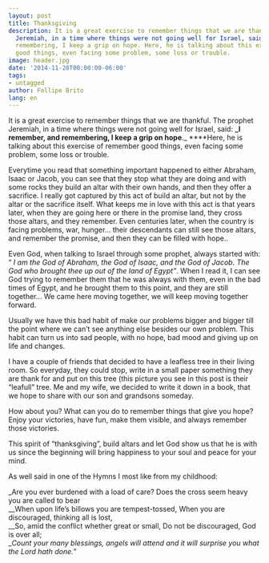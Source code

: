 ```yaml
---
layout: post
title: Thanksgiving
description: It is a great exercise to remember things that we are thankful. The prophet
  Jeremiah, in a time where things were not going well for Israel, said: I remember, and
  remembering, I keep a grip on hope. Here, he is talking about this exercise of remember
  good things, even facing some problem, some loss or trouble.
image: header.jpg
date: '2014-11-28T00:00:00-06:00'
tags:
- untagged
author: Fellipe Brito
lang: en
---
```


It is a great exercise to remember things that we are thankful. The prophet
Jeremiah, in a time where things were not going well for Israel, said: **_I
remember, and remembering, I keep a grip on hope**._ ****Here, he is talking
about this exercise of remember good things, even facing some problem, some
loss or trouble.

Everytime you read that something important happened to either Abraham, Isaac
or Jacob, you can see that they stop what they are doing and with some rocks
they build an altar with their own hands, and then they offer a sacrifice. I
really got captured by this act of build an altar, but not by the altar or the
sacrifice itself. What keeps me in love with this act is that years later,
when they are going here or there in the promise land, they cross those
altars, and they remember. Even centuries later, when the country is facing
problems, war, hunger… their descendants can still see those altars, and
remember the promise, and then they can be filled with hope..

Even God, when talking to Israel through some prophet, always started with: “
_I am the God of Abraham, the God of Isaac, and the God of Jacob. The God who
brought thee up out of the land of Egypt”_. When I read it, I can see God
trying to remember them that he was always with them, even in the bad times of
Egypt, and he brought them to this point, and they are still together… We came
here moving together, we will keep moving together forward.

Usually we have this bad habit of make our problems bigger and bigger till the
point where we can’t see anything else besides our own problem. This habit can
turn us into sad people, with no hope, bad mood and giving up on life and
changes.

I have a couple of friends that decided to have a leafless tree in their
living room. So everyday, they could stop, write in a small paper something
they are thank for and put on this tree (this picture you see in this post is
their “leafull” tree. Me and my wife, we decided to write it down in a book,
that we hope to share with our son and grandsons someday.

How about you? What can you do to remember things that give you hope? Enjoy
your victories, have fun, make them visible, and always remember those
victories.

This spirit of “thanksgiving”, build altars and let God show us that he is
with us since the beginning will bring happiness to your soul and peace for
your mind.

As well said in one of the Hymns I most like from my childhood:

_Are you ever burdened with a load of care? Does the cross seem heavy you are
called to bear  
__When upon life’s billows you are tempest-tossed, When you are discouraged,
thinking all is lost,  
__So, amid the conflict whether great or small, Do not be discouraged, God is
over all;  
__Count your many blessings, angels will attend and it will surprise you what
the Lord hath done.”_

